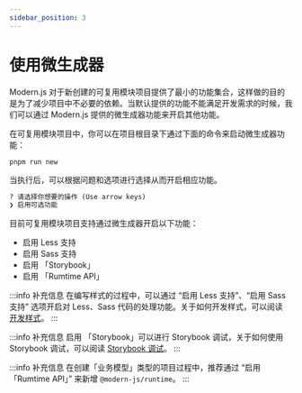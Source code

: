 ```yaml
---
sidebar_position: 3
---
```


# 使用微生成器

Modern.js 对于新创建的可复用模块项目提供了最小的功能集合，这样做的目的是为了减少项目中不必要的依赖。当默认提供的功能不能满足开发需求的时候，我们可以通过 Modern.js 提供的微生成器功能来开启其他功能。

在可复用模块项目中，你可以在项目根目录下通过下面的命令来启动微生成器功能：

```
pnpm run new
```

当执行后，可以根据问题和选项进行选择从而开启相应功能。

``` md
? 请选择你想要的操作 (Use arrow keys)
❯ 启用可选功能
```

目前可复用模块项目支持通过微生成器开启以下功能：

- 启用 Less 支持
- 启用 Sass 支持
- 启用 「Storybook」
- 启用 「Rumtime API」

:::info 补充信息
在编写样式的过程中，可以通过 “启用 Less 支持”、“启用 Sass 支持” 选项开启对 Less、Sass 代码的处理功能。关于如何开发样式，可以阅读 [开发样式](/docs/guides/features/modules/code-style)。
:::

:::info 补充信息
启用 「Storybook」可以进行 Storybook 调试，关于如何使用 Storybook 调试，可以阅读 [Storybook 调试](/docs/guides/features/modules/storybook)。
:::

:::info 补充信息
在创建「业务模型」类型的项目过程中，推荐通过 “启用 「Rumtime API」” 来新增 `@modern-js/runtime`。
:::
